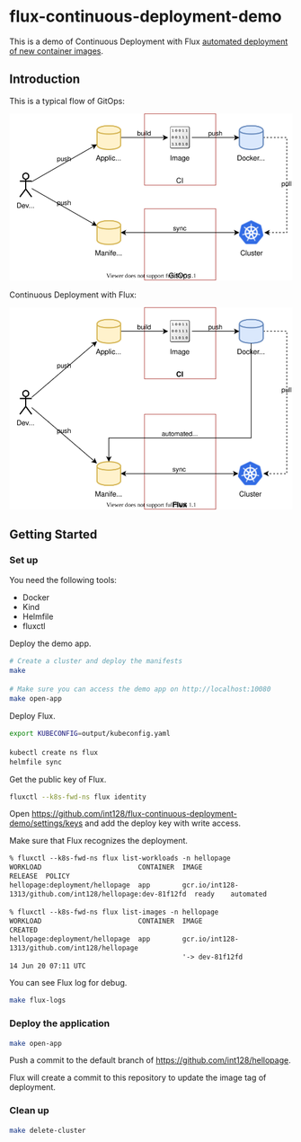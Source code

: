# flux-continuous-deployment-demo

This is a demo of Continuous Deployment with Flux [automated deployment of new container images](https://docs.fluxcd.io/en/stable/references/automated-image-update.html).

## Introduction

This is a typical flow of GitOps:

![gitops-basic-flow.svg](gitops-basic-flow.svg)

Continuous Deployment with Flux:

![gitops-continuous-deployment-flow.svg](gitops-continuous-deployment-flow.svg)

## Getting Started

### Set up

You need the following tools:

- Docker
- Kind
- Helmfile
- fluxctl

Deploy the demo app.

```sh
# Create a cluster and deploy the manifests
make

# Make sure you can access the demo app on http://localhost:10080
make open-app
```

Deploy Flux.

```sh
export KUBECONFIG=output/kubeconfig.yaml

kubectl create ns flux
helmfile sync
```

Get the public key of Flux.

```sh
fluxctl --k8s-fwd-ns flux identity
```

Open https://github.com/int128/flux-continuous-deployment-demo/settings/keys and add the deploy key with write access.

Make sure that Flux recognizes the deployment.

```console
% fluxctl --k8s-fwd-ns flux list-workloads -n hellopage
WORKLOAD                        CONTAINER  IMAGE                                                       RELEASE  POLICY
hellopage:deployment/hellopage  app        gcr.io/int128-1313/github.com/int128/hellopage:dev-81f12fd  ready    automated

% fluxctl --k8s-fwd-ns flux list-images -n hellopage
WORKLOAD                        CONTAINER  IMAGE                                           CREATED
hellopage:deployment/hellopage  app        gcr.io/int128-1313/github.com/int128/hellopage
                                           '-> dev-81f12fd                                 14 Jun 20 07:11 UTC
```

You can see Flux log for debug.

```sh
make flux-logs
```

### Deploy the application

```sh
make open-app
```

Push a commit to the default branch of https://github.com/int128/hellopage.

Flux will create a commit to this repository to update the image tag of deployment.

### Clean up

```sh
make delete-cluster
```
